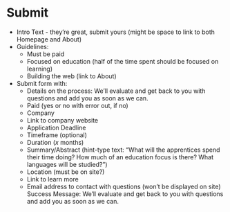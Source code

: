 # Submit
* Intro Text - they’re great, submit yours (might be space to link to both Homepage and About)
* Guidelines:
    * Must be paid
    * Focused on education (half of the time spent should be focused on learning)
    * Building the web (link to About)
* Submit form with:
    * Details on the process: We’ll evaluate and get back to you with questions and add you as soon as we can.
    * Paid (yes or no with error out, if no)
    * Company
    * Link to company website
    * Application Deadline
    * Timeframe (optional)
    * Duration (_x_ months)
    * Summary/Abstract (hint-type text: “What will the apprentices spend their time doing? How much of an education focus is there? What languages will be studied?”)
    * Location (must be on site?)
    * Link to learn more
    * Email address to contact with questions (won’t be displayed on site)
Success Message: We’ll evaluate and get back to you with questions and add you as soon as we can.
